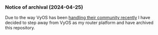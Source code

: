 ### Notice of archival (2024-04-25)

Due to the way VyOS has been [handling their community recently](https://blog.vyos.io/community-contributors-userbase-and-lts-builds) I have decided to step away from VyOS as my router platform and have archived this repository.
